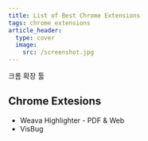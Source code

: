 ```yaml
---
title: List of Best Chrome Extensions
tags: chrome extensions
article_header:
  type: cover
  image:
    src: /screenshot.jpg
---
```


크롬 확장 툴 

## Chrome Extesions

- Weava Highlighter - PDF & Web
- VisBug
<!--more-->
